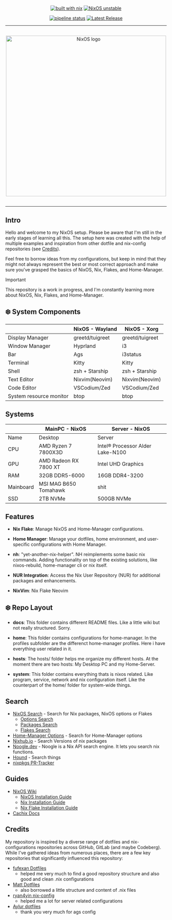 #

<div align="center">

[![built with nix](https://img.shields.io/static/v1?logo=nixos&logoColor=white&label=&message=Built%20with%20Nix%20Flakes&color=41439a)](https://builtwithnix.org) [![NixOS unstable](https://img.shields.io/badge/NixOS-unstable-informational.svg?style=flat&logo=nixos&logoColor=CAD3F5&colorA=24273A&colorB=8AADF4)](https://github.com/nixos/nixpkgs)

</div>

<div align="center">

[![pipeline status](https://gitlab.com/simonoscr/nixfiles/badges/main/pipeline.svg)](https://gitlab.com/simonoscr/nixfiles/-/commits/main)
[![Latest Release](https://gitlab.com/simonoscr/nixfiles/-/badges/release.svg)](https://gitlab.com/simonoscr/nixfiles/-/releases)

</div>

---

<br>
<div align="center">
  <img src="https://raw.githubusercontent.com/NixOS/nixos-artwork/master/logo/nixos-white.png" width="500px" alt="NixOS logo"/>
</div>
<br>

---

## Intro

Hello and welcome to my NixOS setup. Please be aware that I'm still in the early stages of learning all this. The setup here was created with the help of multiple examples and inspiration from other dotfile and nix-config repositories (see [Credits](https://gitlab.com/simonoscr/nixfiles#credits)).

Feel free to borrow ideas from my configurations, but keep in mind that they might not always represent the best or most correct approach and make sure you've grasped the basics of NixOS, Nix, Flakes, and Home-Manager.

> [!IMPORTANT]
> This repository is a work in progress, and I'm constantly learning more about NixOS, Nix, Flakes, and Home-Manager.

## :snowflake: System Components

| | NixOS - Wayland | NixOS - Xorg |
|-|-----------------|--------------|
| Display Manager | greetd/tuigreet | greetd/tuigreet |
| Window Manager | Hyprland | i3 |
| Bar | Ags | i3status |
| Terminal| Kitty | Kitty |
| Shell | zsh + Starship | zsh + Starship |
| Text Editor | Nixvim(Neovim) | Nixvim(Neovim) |
| Code Editor | VSCodium/Zed | VSCodium/Zed |
| System resource monitor | btop | btop |


## Systems

| | MainPC - NixOS | Server - NixOS |
|-|-----------------|--------------|
| Name | Desktop | Server |
| CPU | AMD Ryzen 7 7800X3D | Intel® Processor Alder Lake-N100 |
| GPU | AMD Radeon RX 7800 XT | Intel UHD Graphics |
| RAM | 32GB DDR5-6000 | 16GB DDR4-3200 |
| Mainboard | MSI MAG B650 Tomahawk | shit |
| SSD | 2TB NVMe | 500GB NVMe |


## Features

- **Nix Flake**: Manage NixOS and Home-Manager configurations.

- **Home Manager**: Manage your dotfiles, home environment, and user-specific configurations with Home Manager.

- **nh**: "yet-another-nix-helper". NH reimplements some basic nix commands. Adding functionality on top of the existing solutions, like nixos-rebuild, home-manager cli or nix itself.

- **NUR Integration**: Access the Nix User Repository (NUR) for additional packages and enhancements.

- **NixVim**: Nix Flake Neovim


## :snowflake: Repo Layout

- **docs**: This folder contains different README files. Like a little wiki but not really structured. Sorry.

- **home**: This folder contains configurations for home-manager. In the profiles subfolder are the differenct home-manager profiles. Here i have everything user related in it.

- **hosts**: The hosts/ folder helps me organize my different hosts. At the moment there are two hosts: My Desktop PC and my Home-Server.

- **system**: This folder contains everything thats is nixos related. Like program, service, network and nix configuration itself. Like the counterpart of the home/ folder for system-wide things.


## Search

- [NixOS Search](https://search.nixos.org) - Search for Nix packages, NixOS options or Flakes
  - [Options Search](https://search.nixos.org/options)
  - [Packages Search](https://search.nixos.org/packages)
  - [Flakes Search](https://search.nixos.org/flakes)
- [Home-Manager Options](https://mipmip.github.io/home-manager-option-search/) - Search for Home-Manager options
- [Nixhub.io](https://www.nixhub.io/) - Search Versions of nix packages
- [Noogle.dev](https://noogle.dev/) - Noogle is a Nix API search engine. It lets you search nix functions.
- [Hound](https://search.nix.gsc.io/) - Search things
- [nixpkgs PR-Tracker](https://nixpk.gs/pr-tracker.html)


## Guides

- [NixOS Wiki](https://nixos.wiki/)
  - [NixOS Installation Guide](https://nixos.wiki/wiki/NixOS_Installation_Guide)
  - [Nix Installation Guide](https://nixos.wiki/wiki/Nix_Installation_Guide)
  - [Nix Flake Installation Guide](https://nixos.wiki/wiki/Flakes)
- [Cachix Docs](https://docs.cachix.org/)


## Credits

My repository is inspired by a diverse range of dotfiles and nix-configurations repositories across GitHub, GitLab (and maybe Codeberg). While I've gathered ideas from numerous places, there are a few key repositories that significantly influenced this repository:

- [fufexan Dotfiles](https://github.com/fufexan/dotfiles)
  - helped me very much to find a good repository structure and also good and clean .nix configurations
- [Matt Dotfiles](https://gitlab.com/usmcamp0811/dotfiles)
  - also borrowed a little structure and content of .nix files
- [ryan4yin nix-config](https://github.com/ryan4yin/nix-config)
  - helped me a lot for server related configurations
- [Aylur dotfiles](https://github.com/Aylur/dotfiles)
  - thank you very much for ags config
